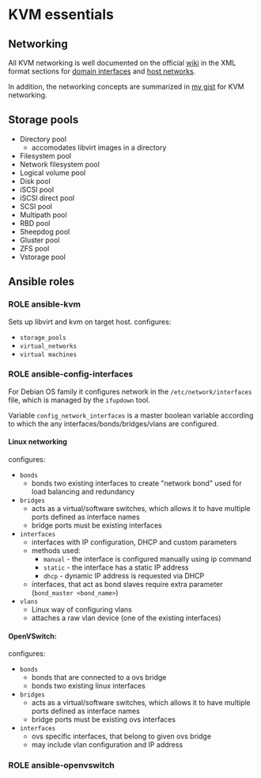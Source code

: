 # KVM essentials

## Networking

All KVM networking is well documented on the official [wiki](https://libvirt.org/docs.html) in the XML format sections for [domain interfaces](https://libvirt.org/formatdomain.html) and [host networks](https://libvirt.org/formatnetwork.html).

In addition, the networking concepts are summarized in [my gist](https://gist.github.com/tomas321) for KVM networking.

## Storage pools

- Directory pool
    - accomodates libvirt images in a directory
- Filesystem pool
- Network filesystem pool
- Logical volume pool
- Disk pool
- iSCSI pool
- iSCSI direct pool
- SCSI pool
- Multipath pool
- RBD pool
- Sheepdog pool
- Gluster pool
- ZFS pool
- Vstorage pool


## Ansible roles

### ROLE ansible-kvm

Sets up libvirt and kvm on target host.
configures:
- `storage_pools`
- `virtual_networks`
- `virtual machines`

### ROLE ansible-config-interfaces

For Debian OS family it configures network in the `/etc/network/interfaces` file, which is managed by the `ifupdown` tool.

Variable `config_network_interfaces` is a master boolean variable according to which the any interfaces/bonds/bridges/vlans are configured.

#### Linux networking

configures:
- `bonds`
    - bonds two existing interfaces to create "network bond" used for load balancing and redundancy
- `bridges`
    - acts as a virtual/software switches, which allows it to have multiple ports defined as interface names
    - bridge ports must be existing interfaces
- `interfaces`
    - interfaces with IP configuration, DHCP and custom parameters
    - methods used:
        - `manual` - the interface is configured manually using ip command
        - `static` - the interface has a static IP address
        - `dhcp` - dynamic IP address is requested via DHCP
    - interfaces, that act as bond slaves require extra parameter (`bond_master <bond_name>`)
- `vlans`
    - Linux way of configuring vlans
    - attaches a raw vlan device (one of the existing interfaces)


#### OpenVSwitch:

configures:
- `bonds`
    - bonds that are connected to a ovs bridge
    - bonds two existing linux interfaces
- `bridges`
    - acts as a virtual/software switches, which allows it to have multiple ports defined as interface names
    - bridge ports must be existing ovs interfaces
- `interfaces`
    - ovs specific interfaces, that belong to given ovs bridge
    - may include vlan configuration and IP address


### ROLE ansible-openvswitch

<!-- TODO -->
